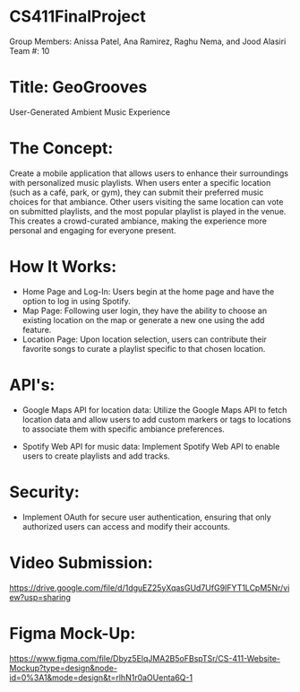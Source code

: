 # CS411FinalProject
Group Members: Anissa Patel, Ana Ramirez, Raghu Nema, and Jood Alasiri
Team #: 10

# Title: GeoGrooves
User-Generated Ambient Music Experience

# The Concept:
Create a mobile application that allows users to enhance their surroundings with personalized music playlists. When users enter a specific location (such as a café, park, or gym), they can submit their preferred music choices for that ambiance. Other users visiting the same location can vote on submitted playlists, and the most popular playlist is played in the venue. This creates a crowd-curated ambiance, making the experience more personal and engaging for everyone present.

# How It Works:
- Home Page and Log-In: Users begin at the home page and have the option to log in using Spotify.
- Map Page: Following user login, they have the ability to choose an existing location on the map or generate a new one using the add feature.
- Location Page: Upon location selection, users can contribute their favorite songs to curate a playlist specific to that chosen location.

# API's:
- Google Maps API for location data: Utilize the Google Maps API to fetch location data and allow users to add custom markers or tags to locations to associate them with specific ambiance preferences.

- Spotify Web API for music data: Implement Spotify Web API to enable users to create playlists and add tracks.

# Security: 
- Implement OAuth for secure user authentication, ensuring that only authorized users can access and modify their accounts.

# Video Submission: 
https://drive.google.com/file/d/1dguEZ25yXqasGUd7UfG9IFYT1LCpM5Nr/view?usp=sharing

# Figma Mock-Up: 
https://www.figma.com/file/Dbyz5ElqJMA2B5oFBspTSr/CS-411-Website-Mockup?type=design&node-id=0%3A1&mode=design&t=rlhN1r0aOUenta6Q-1
